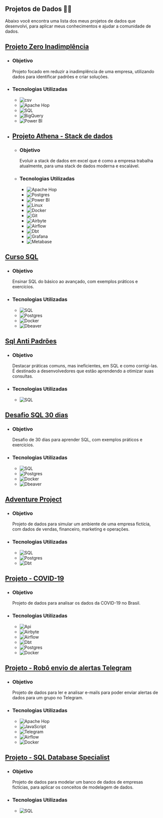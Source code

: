 ## Projetos de Dados 👷‍♂️

Abaixo você encontra uma lista dos meus projetos de dados que desenvolvi, para aplicar meus conhecimentos e ajudar a comunidade de dados.


## [Projeto Zero Inadimplência](projetos/zero_inadimplencia.md)

- ### Objetivo
    Projeto focado em reduzir a inadimplência de uma empresa, utilizando dados para identificar padrões e criar soluções.
- ### Tecnologias Utilizadas
    - ![csv](https://img.shields.io/badge/csv-Data-blue)
    - ![Apache Hop](https://img.shields.io/badge/apache%20hop-ETL-blue)
    - ![SQL](https://img.shields.io/badge/SQL-Database-blue)
    - ![BigQuery](https://img.shields.io/badge/BigQuery-Database-blue)
    - ![Power BI](https://img.shields.io/badge/Power%20BI-Data%20Viz-blue)

- ## [Projeto Athena - Stack de dados](projetos/athena_stack.md)

    - ### Objetivo
        Evoluir a stack de dados em excel que é como a empresa trabalha atualmente, para uma stack de dados moderna e escalável.

    - ### Tecnologias Utilizadas
        - ![Apache Hop](https://img.shields.io/badge/Apache%20Hop-ETL-blue)
        - ![Postgres](https://img.shields.io/badge/Postgres-Database-blue)
        - ![Power BI](https://img.shields.io/badge/Power%20BI-Data%20Visualization-blue)
        - ![Linux](https://img.shields.io/badge/Linux-Operating%20System-blue)
        - ![Docker](https://img.shields.io/badge/Docker-Container-blue)
        - ![Git](https://img.shields.io/badge/git-Version%20Control-blue)
        - ![Airbyte](https://img.shields.io/badge/Airbyte-Data%20Integration-blue)
        - ![Airflow](https://img.shields.io/badge/Airflow-Data%20Pipeline-blue)
        - ![Dbt](https://img.shields.io/badge/Dbt-Data%20Modeling-blue)
        - ![Grafana](https://img.shields.io/badge/Grafana-Data%20Visualization-blue)
        - ![Metabase](https://img.shields.io/badge/Metabase-Data%20Visualization-blue)

## [Curso SQL](https://github.com/Linhares015/curso_sql)

- ### Objetivo
    Ensinar SQL do básico ao avançado, com exemplos práticos e exercícios.
- ### Tecnologias Utilizadas
    - ![SQL](https://img.shields.io/badge/SQL-Database-blue)
    - ![Postgres](https://img.shields.io/badge/Postgres-Database-blue)
    - ![Docker](https://img.shields.io/badge/Docker-Container-blue)
    - ![Dbeaver](https://img.shields.io/badge/Dbeaver-Database%20Tool-blue)

## [Sql Anti Padrões](https://github.com/Linhares015/sql_anti_padroes)

- ### Objetivo
    Destacar práticas comuns, mas ineficientes, em SQL e como corrigi-las. É destinado a desenvolvedores que estão aprendendo a otimizar suas consultas.
- ### Tecnologias Utilizadas
    - ![SQL](https://img.shields.io/badge/SQL-Database-blue)

## [Desafio SQL 30 dias](https://github.com/Linhares015/desafio_sql_30_dias)

- ### Objetivo
    Desafio de 30 dias para aprender SQL, com exemplos práticos e exercícios.
- ### Tecnologias Utilizadas
    - ![SQL](https://img.shields.io/badge/SQL-Database-blue)
    - ![Postgres](https://img.shields.io/badge/Postgres-Database-blue)
    - ![Docker](https://img.shields.io/badge/Docker-Container-blue)
    - ![Dbeaver](https://img.shields.io/badge/Dbeaver-Database%20Tool-blue)

## [Adventure Project](https://github.com/Linhares015/adventure-project)

- ### Objetivo
    Projeto de dados para simular um ambiente de uma empresa fictícia, com dados de vendas, financeiro, marketing e operações.
- ### Tecnologias Utilizadas
    - ![SQL](https://img.shields.io/badge/SQL-Database-blue)
    - ![Postgres](https://img.shields.io/badge/Postgres-Database-blue)
    - ![Dbt](https://img.shields.io/badge/Dbt-Data%20Modeling-blue)

## [Projeto - COVID-19](https://github.com/Linhares015/projetos_end_to_end/tree/main/Covid_19)

- ### Objetivo
    Projeto de dados para analisar os dados da COVID-19 no Brasil.
- ### Tecnologias Utilizadas
    - ![Api](https://img.shields.io/badge/Api-Flask-blue)
    - ![Airbyte](https://img.shields.io/badge/Airbyte-Data%20Integration-blue)
    - ![Airflow](https://img.shields.io/badge/Airflow-Data%20Pipeline-blue)
    - ![Dbt](https://img.shields.io/badge/Dbt-Data%20Modeling-blue)
    - ![Postgres](https://img.shields.io/badge/Postgres-Database-blue)
    - ![Docker](https://img.shields.io/badge/Docker-Container-blue)

## [Projeto - Robô envio de alertas Telegram](https://github.com/Linhares015/projetos_end_to_end/tree/main/Robo_telegram)

- ### Objetivo
    Projeto de dados para ler e analisar e-mails para poder enviar alertas de dados para um grupo no Telegram.
- ### Tecnologias Utilizadas
    - ![Apache Hop](https://img.shields.io/badge/Apache%20Hop-ETL-blue)
    - ![JavaScript](https://img.shields.io/badge/JavaScript-Programming-blue)
    - ![Telegram](https://img.shields.io/badge/Telegram-Chatbot-blue)
    - ![Airflow](https://img.shields.io/badge/Airflow-Data%20Pipeline-blue)
    - ![Docker](https://img.shields.io/badge/Docker-Container-blue)

## [Projeto - SQL Database Specialist](https://github.com/Linhares015/modelo_er_projeto)

- ### Objetivo
    Projeto de dados para modelar um banco de dados de empresas fictícias, para aplicar os conceitos de modelagem de dados.
- ### Tecnologias Utilizadas
    - ![SQL](https://img.shields.io/badge/SQL-Database-blue)

